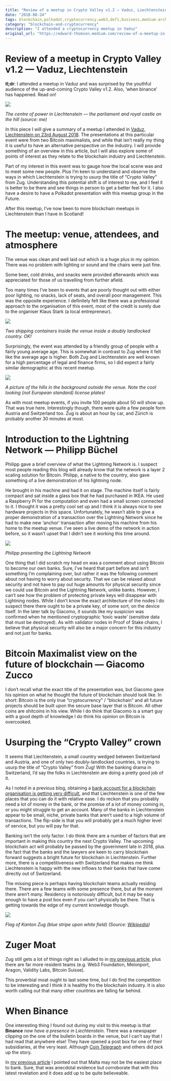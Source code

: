 ```yaml
---
title: "Review of a meetup in Crypto Valley v1.2 — Vaduz, Liechtenstein"
date: "2018-08-24"
tags: blockchain,polkadot,cryptocurrency,web3,defi,business,medium-archive
category: "blockchain-and-cryptocurrency"
description: "I attended a cryptocurrency meetup in Vaduz"
original_url: "https://edward-thomson.medium.com/review-of-a-meetup-in-crypto-valley-v1-2-vaduz-liechtenstein-95d8a44b2218"
---
```


# Review of a meetup in Crypto Valley v1.2 — Vaduz, Liechtenstein

**tl;dr**: I attended a meetup in Vaduz and was surprised by the youthful audience of the up-and-coming Crypto Valley v1.2. Also, ‘when binance’ has happened. Read on!

![](/images/1*WC8eEfWq6WWCe93esiQxGw.png)

*The centre of power in Liechtenstein — the parliament and royal castle on the hill (source: me)*

In this piece I will give a summary of a meetup I attended in [Vaduz, Liechtenstein on 23rd August 2018](https://www.meetup.com/Blockchain-Meet-up-Liechtenstein/events/252949187). The presentations at this particular event were from two Bitcoin maximalists, and while that isn’t really my thing it is useful to have an alternative perspective on the industry. I will provide something of an overview in this article, but I will also explore some of points of interest as they relate to the blockchain industry and Liechtenstein.

Part of my interest in this event was to gauge how the local scene was and to meet some new people. Plus I’m keen to understand and observe the ways in which Liechtenstein is trying to usurp the title of “Crypto Valley” from Zug. Understanding this potential shift is of interest to me, and I feel it is better to be there and see things in person to get a better feel for it. I also have a desire to have a Polkadot presentation with this meetup group in the Future.

After this meetup, I’ve now been to more blockchain meetups in Liechtenstein than I have in Scotland!

# The meetup: venue, attendees, and atmosphere

The venue was clean and well laid out which is a huge plus in my opinion. There was no problem with lighting or sound and the chairs were just fine.

Some beer, cold drinks, and snacks were provided afterwards which was appreciated for those of us travelling from further afield.

Too many times I’ve been to events that are poorly thought out with either poor lighting, no snacks, lack of seats, and overall poor management. This was the opposite experience. I definitely felt like there was a professional approach to the organisation of this event, most of the credit is surely due to the organiser Klaus Stark (a local entrepreneur).

![](/images/1*M05ZXuYfB4Fu_6rk5VoHiQ.jpeg)

*Two shipping containers inside the venue inside a doubly landlocked country. OK!*

Surprisingly, the event was attended by a friendly group of people with a fairly young average age. This is somewhat in contrast to Zug where it felt like the average age is higher. Both Zug and Liechtenstein are well known for a high percentage of legal and finance firms, so I did expect a fairly similar demographic at this recent meetup.

![](/images/1*irUA3dpnhpCiZtAZ31m66w.jpeg)

*A picture of the hills in the background outside the venue. Note the cool looking (not European standard) license plates!*

As with most meetup events, if you invite 100 people about 50 will show up. That was true here. Interestingly though, there were quite a few people form Austria and Switzerland too. Zug is about an hour by car, and Zürich is probably another 30 minutes at most.

# Introduction to the Lightning Network — Philipp Büchel

Philipp gave a brief overview of what the Lightning Network is. I suspect most people reading this blog will already know that the network is a layer 2 scaling solution for Bitcoin. Philipp, a native to the country, also gave something of a live demonstration of his lightning node.

He brought in his machine and had it on stage. The machine itself is fairly compact and sat inside a glass box that he had purchased in IKEA. He used a Raspberry Pi for the computation and even had a small screen connected to it. I thought it was a pretty cool set up and I think it is always nice to see hardware projects in this space. Unfortunately, he wasn’t able to give a proper demonstration of a transaction over the Lightning Network since he had to make new ‘anchor’ transaction after moving his machine from his home to the meetup venue. I’ve seen a live demo of the network in action before, so it wasn’t upset that I didn’t see it working this time around.

![](/images/1*-wy6X7BapP9v56tnfGtBeg.jpeg)

*Philipp presenting the Lightning Network*

One thing that I did scratch my head on was a comment about using Bitcoin to become our own banks. Sure, I’ve heard that part before and isn’t something I’m complaining over, but rather it was the following comment about not having to worry about security. That we can be relaxed about security and not have to pay out huge amounts for physical security since we could use Bitcoin and the Lightning Network, unlike banks. However, I can’t see how the problem of protecting private keys will disappear with Lightning nodes. While I don’t know the exact architecture of the nodes I do suspect there there ought to be a private key, of some sort, on the device itself. In the later talk by Giacomo, it sounds like my suspicion was confirmed when he mentioned cryptographic ‘toxic waste’ (sensitive data that must be destroyed). As with validator nodes in Proof of Stake chains, I believe that physical security will also be a major concern for this industry and not just for banks.

# Bitcoin Maximalist view on the future of blockchain — Giacomo Zucco

I don’t recall what the exact title of the presentation was, but Giacomo gave his opinion on what he thought the future of blockchain should look like. In short: Bitcoin is the only true “cryptocurrency” / “blockchain” and all future projects should be built upon the secure base layer that is Bitcoin. All other coins are shitcoins in his view. While I do think that Giacomo is a smart guy with a good depth of knowledge I do think his opinion on Bitcoin is overcooked.

# Usurping the “Crypto Valley” crown

It seems that Liechtenstein, a small country wedged between Switzerland and Austria, and one of only two doubly-landlocked countries, is trying to usurp the title of “Crypto Valley” from Zug! With the banking drama in Switzerland, I’d say the folks in Liechtenstein are doing a pretty good job of it.

As I noted in a previous blog, obtaining a [bank account for a blockchain organisation is getting very difficult](https://medium.com/@edward.thomson/business-banking-for-blockchain-organisations-eb889b24a842), and that Liechtenstein is one of the few places that you can do it with relative ease. I do reckon that you probably need a lot of money in the bank, or the promise of a lot of money coming in, or you might struggle to get an account. Many of the banks in Liechtenstein appear to be small, niche, private banks that aren’t used to a high volume of transactions. The flip-side is that you will probably get a much higher level of service, but you will pay for that.

Banking isn’t the only factor. I do think there are a number of factors that are important in making this country the next Crypto Valley. The upcoming blockchain act will probably be passed by the government late in 2018, plus the fact that the banks and the lawyers are keen to carry blockchain forward suggests a bright future for blockchain in Liechtenstein. Further more, there is a competitiveness with Switzerland that makes me think Liechtenstein is happy with the new inflows to their banks that have come directly out of Switzerland.

The missing piece is perhaps having blockchain teams actually residing there. There are a few teams with some presence there, but at the moment there aren’t many. Residency is notoriously difficult, but it may be easy enough to have a post box even if you can’t physically be there. That is getting towards the edge of my current knowledge though.

![](/images/1*bRnJR9FysFKYBonntzk10w.png)

*Flag of Kanton Zug (blue stripe upon white field) (Source: [Wikipedia](https://en.wikipedia.org/wiki/File:Flag_of_Canton_of_Zug.svg))*

# Zuger Moat

Zug still gets a lot of things right as I alluded to in [my previous article](https://medium.com/@edward.thomson/business-banking-for-blockchain-organisations-eb889b24a842), plus there are far more resident teams (e.g. Web3 Foundation, Melonport, Aragon, Validity Labs, Bitcoin Suisse).

This proverbial moat ought to last some time, but I do find the competition to be interesting and I think it is healthy fro the blockchain industry. It is also worth calling out that many other countries are falling far behind.

# When Binance

One interesting thing I found out during my visit to this meetup is that **Binance** *now have a presence in Liechtenstein*. There was a newspaper clipping on the one of the bulletin boards in the venue, but I can’t say that I had read that anywhere else! They have opened a post box for one of their subsidiaries, at the very least. Although [Coin Telegraph](https://cointelegraph.com/news/binance-lcx-launches-fiat-to-crypto-exchange-in-liechtenstein) and others did pick up the story.

In [my previous article](https://medium.com/@edward.thomson/business-banking-for-blockchain-organisations-eb889b24a842) I pointed out that Malta may not be the easiest place to bank. Sure, that was anecdotal evidence but corroborate that with this latest revelation and it does add up to be quite believeable.